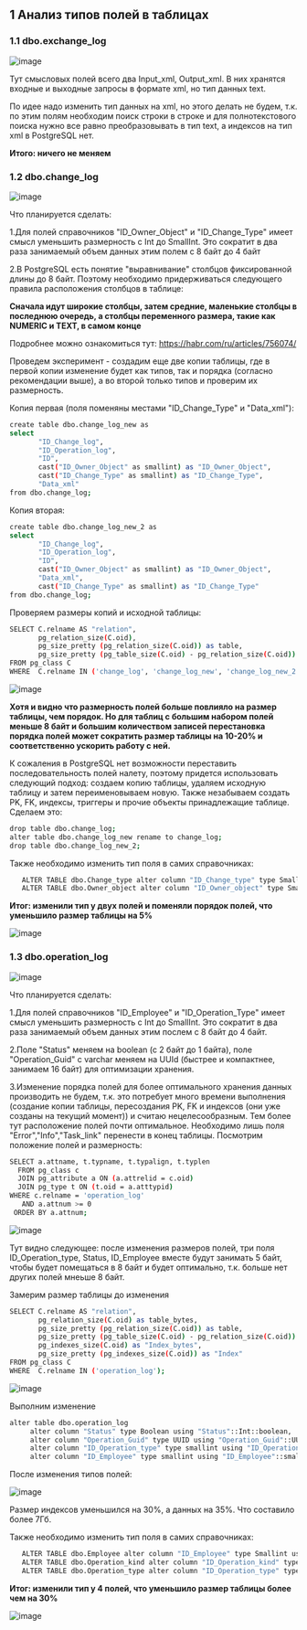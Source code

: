 ## 1 Анализ типов полей в таблицах
### 1.1 dbo.exchange_log 
![image](https://github.com/user-attachments/assets/b72ace71-6a65-41ff-860e-3712024ecf1b)

Тут смысловых полей всего два Input_xml, Output_xml. В них хранятся входные и выходные запросы в формате xml, но тип данных text.

По идее надо изменить тип данных на xml, но этого делать не будем, т.к. по этим полям необходим поиск строки в строке и для полнотекстового поиска нужно все равно преобразовывать в тип text, а индексов на тип xml в PostgreSQL нет.

**Итого: ничего не меняем**
### 1.2 dbo.change_log
![image](https://github.com/user-attachments/assets/cba17ae6-d514-437a-bb32-01baa2326ef2)

Что планируется сделать:

1.Для полей справочников "ID_Owner_Object" и "ID_Change_Type" имеет смысл уменьшить размерность с Int до SmallInt. Это сократит в два раза занимаемый объем данных этим полем с 8 байт до 4 байт

2.В PostgreSQL есть понятие "выравнивание" столбцов фиксированной длины до 8 байт. Поэтому необходимо придерживаться следующего правила расположения столбцов в таблице:

**Сначала идут широкие столбцы, затем средние, маленькие столбцы в последнюю очередь, а столбцы переменного размера, такие как NUMERIC и TEXT, в самом конце**

Подробнее можно ознакомиться тут: https://habr.com/ru/articles/756074/

Проведем эксперимент - создадим еще две копии таблицы, где в первой копии изменение будет как типов, так и порядка (согласно рекомендации выше), а во второй только типов и проверим их размерность. 

Копия первая (поля поменяны местами "ID_Change_Type" и "Data_xml"):
```Bash
create table dbo.change_log_new as
select 
       "ID_Change_log",
       "ID_Operation_log",
       "ID",
       cast("ID_Owner_Object" as smallint) as "ID_Owner_Object", 
       cast("ID_Change_Type" as smallint) as "ID_Change_Type",
       "Data_xml"       
from dbo.change_log;

```
Копия вторая:
```Bash
create table dbo.change_log_new_2 as
select 
       "ID_Change_log",
       "ID_Operation_log",
       "ID",
       cast("ID_Owner_Object" as smallint) as "ID_Owner_Object", 
       "Data_xml",
       cast("ID_Change_Type" as smallint) as "ID_Change_Type"
from dbo.change_log;
```
Проверяем размеры копий и исходной таблицы:
```Bash
SELECT C.relname AS "relation",
       pg_relation_size(C.oid),
       pg_size_pretty (pg_relation_size(C.oid)) as table,
       pg_size_pretty (pg_table_size(C.oid) - pg_relation_size(C.oid)) as TOASTtable
FROM pg_class C
WHERE  C.relname IN ('change_log', 'change_log_new', 'change_log_new_2');
```
![image](https://github.com/user-attachments/assets/d3965f1e-146f-47e9-88b8-baf5b002ce93)

**Хотя и видно что размерность полей больше повлияло на размер таблицы, чем порядок. Но для таблиц с большим набором полей меньше 8 байт и большим количеством записей перестановка порядка полей может сократить размер таблицы на 10-20% и соответственно ускорить работу с ней.**

К сожаления в PostgreSQL нет возможности переставить последовательность полей налету, поэтому придется использовать следующий подход: создаем копию таблицы, удаляем исходную таблицу и затем переименовываем новую. Также незабываем создать PK, FK, индексы, триггеры и прочие объекты принадлежащие таблице. Сделаем это:
```Bash
drop table dbo.change_log;
alter table dbo.change_log_new rename to change_log;
drop table dbo.change_log_new_2;
```
Также необходимо изменить тип поля в самих справочниках:
```Bash
   ALTER TABLE dbo.Change_type alter column "ID_Change_type" type Smallint using "ID_Change_type"::smallint;
   ALTER TABLE dbo.Owner_object alter column "ID_Owner_object" type Smallint using "ID_Owner_object"::smallint;
```
**Итог: изменили тип у двух полей и поменяли порядок полей, что уменьшило размер таблицы на 5%**

![image](https://github.com/user-attachments/assets/baee2fb7-4fba-41b7-b3be-1a9b0452635b)

### 1.3 dbo.operation_log
![image](https://github.com/user-attachments/assets/c8819aab-1613-46c4-a7ce-6f51fbd435d0)

Что планируется сделать:

1.Для полей справочников "ID_Employee" и "ID_Operation_Type" имеет смысл уменьшить размерность с Int до SmallInt. Это сократит в два раза занимаемый объем данных этим послем с 8 байт до 4 байт.

2.Поле "Status" меняем на boolean (c 2 байт до 1 байта), поле "Operation_Guid" с varchar меняем на UUId (быстрее и компактнее, занимаем 16 байт) для оптимизации хранения.

3.Изменение порядка полей для более оптимального хранения данных производить не будем, т.к. это потребует много времени выполнения (создание копии таблицы, пересоздания PK, FK и индексов (они уже созданы на текущий момент)) и считаю нецелесообразным. Тем более тут расположение полей почти оптимальное. Необходимо лишь поля "Error","Info","Task_link" перенести в конец таблицы. Посмотрим положение полей и размерность:
```Bash
SELECT a.attname, t.typname, t.typalign, t.typlen
  FROM pg_class c
  JOIN pg_attribute a ON (a.attrelid = c.oid)
  JOIN pg_type t ON (t.oid = a.atttypid)
WHERE c.relname = 'operation_log'
   AND a.attnum >= 0
 ORDER BY a.attnum;
```
![image](https://github.com/user-attachments/assets/971042b8-e6f9-4a0d-8e73-3dac1b1a756f)

Тут видно следующее: после изменения размеров полей, три поля ID_Operation_type, Status, ID_Employee вместе будут занимать 5 байт, чтобы будет помещаться в 8 байт и будет оптимально, т.к. больше нет других полей мнеьше 8 байт.  

Замерим размер таблицы до изменения 
```Bash
SELECT C.relname AS "relation",
       pg_relation_size(C.oid) as table_bytes,
       pg_size_pretty (pg_relation_size(C.oid)) as table,
       pg_size_pretty (pg_table_size(C.oid) - pg_relation_size(C.oid)) as TOASTtable,
       pg_indexes_size(C.oid) as "Index_bytes",
       pg_size_pretty (pg_indexes_size(C.oid)) as "Index"
FROM pg_class C
WHERE  C.relname IN ('operation_log');
```
![image](https://github.com/user-attachments/assets/1738f8cd-c5aa-477d-aa83-152cfe508966)

Выполним изменение 
```Bash
alter table dbo.operation_log 
     alter column "Status" type Boolean using "Status"::Int::boolean,
     alter column "Operation_Guid" type UUID using "Operation_Guid"::UUID,
     alter column "ID_Operation_type" type smallint using "ID_Operation_type"::smallint,
     alter column "ID_Employee" type smallint using "ID_Employee"::smallint;
```
После изменения типов полей:

![image](https://github.com/user-attachments/assets/24a3e626-0233-41b6-b3c0-62b4f89e8346)

Размер индексов уменьшился на 30%, а данных на 35%. Что составило более 7Гб.

Также необходимо изменить тип поля в самих справочниках:
```Bash
   ALTER TABLE dbo.Employee alter column "ID_Employee" type Smallint using "ID_Employee"::smallint;
   ALTER TABLE dbo.Operation_kind alter column "ID_Operation_kind" type Smallint using "ID_Operation_kind"::smallint;
   ALTER TABLE dbo.Operation_type alter column "ID_Operation_type" type Smallint using "ID_Operation_type"::smallint;
```
**Итог: изменили тип у 4 полей, что уменьшило размер таблицы более чем на 30%**

![image](https://github.com/user-attachments/assets/4258d943-ff96-4a41-97e0-3594633c037c)













